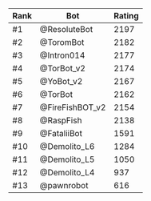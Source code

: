 Rank|Bot|Rating
---|---|---
#1|@ResoluteBot|2197
#2|@ToromBot|2182
#3|@Intron014|2177
#4|@TorBot_v2|2174
#5|@YoBot_v2|2167
#6|@TorBot|2162
#7|@FireFishBOT_v2|2154
#8|@RaspFish|2138
#9|@FataliiBot|1591
#10|@Demolito_L6|1284
#11|@Demolito_L5|1050
#12|@Demolito_L4|937
#13|@pawnrobot|616
